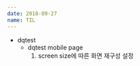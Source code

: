 ```yaml
---
date: 2018-09-27
name: TIL
---
```

  
* dqtest
  * dqtest mobile page
    1. screen size에 따른 화면 재구성 설정
    
